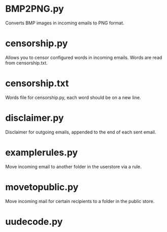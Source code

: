BMP2PNG.py
=====
Converts BMP images in incoming emails to PNG format.

censorship.py
=====
Allows you to censor configured words in incoming emails.
Words are read from censorship.txt.

censorship.txt
=====
Words file for censorship.py, each word should be on a new line.

disclaimer.py
=====
Disclaimer for outgoing emails, appended to the end of each sent email.

examplerules.py
=====
Move incoming email to another folder in the userstore via a rule.

movetopublic.py
=====
Move incoming mail for certain recipients to a folder in the public store. 

uudecode.py
=====

